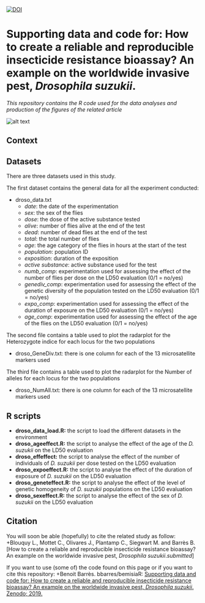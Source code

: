 [![DOI](https://zenodo.org/badge/119716271.svg)](https://zenodo.org/badge/latestdoi/119716271)
# Supporting data and code for: How to create a reliable and reproducible insecticide resistance bioassay? An example on the worldwide invasive pest, *Drosophila suzukii*.
*This repository contains the R code used for the data analyses and production of the figures of the related article*


![alt text](https://j2ejmg.db.files.1drv.com/y4mfs0HpAp-0lm3RXzqAl_6ox6ANJQa-eeY3mIva0J6-lCC_iOKhirczqHbvFa1CbVb0zPHC62CYNYdRDSlUcYTQsepfEoC7Rmwm5mL_yKFWTqgLlbRiQ8RWuDxwEzTYUQqne5s6Sj7aI_ky82MSBhwN4rsbfdgoEmAVv7WUUCsUatxVesPePWVoVl-Sv0hMsYnAh5W2h4q5jLprGqbSMofWQ?width=1584&height=588&cropmode=none)


## Context


## Datasets
There are three datasets used in this study. 

The first dataset contains the general data for all the experiment conducted: 
+ droso_data.txt
  + *date*: the date of the experimentation
  + *sex*: the sex of the flies
  + *dose*: the dose of the active substance tested
  + *alive*: number of flies alive at the end of the test
  + *dead*: number of dead flies at the end of the test
  + *total*: the total number of flies
  + *age*: the age category of the flies in hours at the start of the test
  + *population*: population ID
  + *exposition*: duration of the exposition
  + *active substance*: active substance used for the test
  + *numb_comp*: experimentation used for assessing the effect of the number of flies per dose on the LD50 evaluation (0/1 = no/yes)
  + *genediv_comp*: experimentation used for assessing the effect of the genetic diversity of the population tested on the LD50 evaluation (0/1 = no/yes)
  + *expo_comp*: experimentation used for assessing the effect of the duration of exposure on the LD50 evaluation (0/1 = no/yes)
  + *age_comp*: experimentation used for assessing the effect of the age of the flies on the LD50 evaluation (0/1 = no/yes)

The second file contains a table used to plot the radarplot for the Heterozygote indice for each locus for the two populations
+ droso_GeneDiv.txt: there is one column for each of the 13 microsatellite markers used

The third file contains a table used to plot the radarplot for the Number of alleles for each locus for the two populations
+ droso_NumAll.txt: there is one column for each of the 13 microsatellite markers used

## R scripts
+ **droso_data_load.R:** the script to load the different datasets in the environment
+ **droso_ageeffect.R:** the script to analyse the effect of the age of the *D. suzukii* on the LD50 evaluation
+ **droso_effeffect:** the script to analyse the effect of the number of individuals of *D. suzukii* per dose tested on the LD50 evaluation
+ **droso_expoeffect.R:** the script to analyse the effect of the duration of exposure  of *D. suzukii* on the LD50 evaluation
+ **droso_geneteffect.R:** the script to analyse the effect of the level of genetic homogeneity of *D. suzukii* populations on the LD50 evaluation
+ **droso_sexeffect.R:** the script to analyse the effect of the sex of *D. suzukii*  on the LD50 evaluation

## Citation
You will soon be able (hopefully) to cite the related study as follow: 
+Blouquy L., Mottet C., Olivares J., Plantamp C., Siegwart M. and Barrès B.
[How to create a reliable and reproducible insecticide resistance bioassay? An example on the worldwide invasive pest, *Drosophila suzukii*.*submitted*]

If you want to use (some of) the code found on this page or if you want to cite this repository:
+Benoit Barrès. bbarres/bemisiaR: [Supporting data and code for: How to create a reliable and reproducible insecticide resistance bioassay? An example on the worldwide invasive pest, *Drosophila suzukii*. Zenodo; 2019.](https://zenodo.org/badge/latestdoi/119716271)


